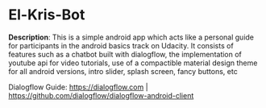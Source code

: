 # El-Kris-Bot
**Description**: This is a simple android app which acts like a personal guide for participants in the android basics track on Udacity. It consists of features such as a chatbot built with dialogflow, the implementation of youtube api for video tutorials, use of a compactible material design theme for all android versions, intro slider, splash screen, fancy buttons, etc 

Dialogflow Guide: https://dialogflow.com | https://github.com/dialogflow/dialogflow-android-client
